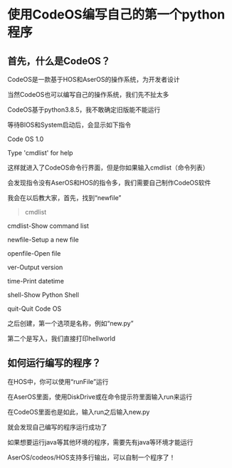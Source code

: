 # 使用CodeOS编写自己的第一个python程序

## 首先，什么是CodeOS？

CodeOS是一款基于HOS和AserOS的操作系统，为开发者设计

当然CodeOS也可以编写自己的操作系统，我们先不扯太多

CodeOS基于python3.8.5，我不敢确定旧版能不能运行

等待BIOS和System启动后，会显示如下指令

Code OS 1.0

Type 'cmdlist' for help

>

这样就进入了CodeOS命令行界面，但是你如果输入cmdlist（命令列表）

会发现指令没有AserOS和HOS的指令多，我们需要自己制作CodeOS软件

我会在以后教大家，首先，找到“newfile”

> cmdlist

cmdlist-Show command list

newfile-Setup a new file

openfile-Open file

ver-Output version

time-Print datetime

shell-Show Python Shell

quit-Quit Code OS

>

之后创建，第一个选项是名称，例如“new.py”

第二个是写入，我们直接打印hellworld

## 如何运行编写的程序？
在HOS中，你可以使用“runFile”运行

在AserOS里面，使用DiskDrive或在命令提示符里面输入run来运行

在CodeOS里面也是如此，输入run之后输入new.py

就会发现自己编写的程序运行成功了

如果想要运行java等其他环境的程序，需要先有java等环境才能运行

AserOS/codeos/HOS支持多行输出，可以自制一个程序了！
